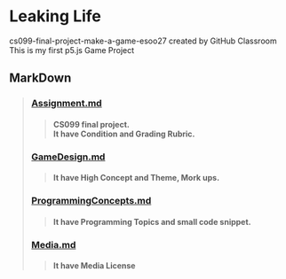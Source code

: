 **Leaking Life**
============
cs099-final-project-make-a-game-esoo27 created by GitHub Classroom<br/>
This is my first p5.js Game Project<br/>

MarkDown
--------
>### [Assignment.md](https://github.com/Rudy-Castan-DigiPen-Teaching/cs099-final-project-make-a-game-esoo27/blob/d35890a0c5a7a72dd6aafeb6488a26a6b5439d3f/Assignment.md)
>>#### CS099 final project.<br/>It have Condition and Grading Rubric.
>### [GameDesign.md](https://github.com/Rudy-Castan-DigiPen-Teaching/cs099-final-project-make-a-game-esoo27/blob/d35890a0c5a7a72dd6aafeb6488a26a6b5439d3f/GameDesign.md)
>>#### It have High Concept and Theme, Mork ups.
>### [ProgrammingConcepts.md](https://github.com/Rudy-Castan-DigiPen-Teaching/cs099-final-project-make-a-game-esoo27/blob/1697eec84e472aeb4624d446dabd10584c93dcb2/ProgrammingConcepts.md)
>>#### It have Programming Topics and small code snippet.
>### [Media.md](https://github.com/Rudy-Castan-DigiPen-Teaching/cs099-final-project-make-a-game-esoo27/blob/d35890a0c5a7a72dd6aafeb6488a26a6b5439d3f/Media.md)
>>#### It have Media License
